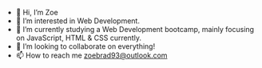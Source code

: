 - 👋 Hi, I’m Zoe
- 👀 I’m interested in Web Development.
- 🌱 I’m currently studying a Web Development bootcamp, mainly focusing on JavaScript, HTML & CSS currently.
- 💞️ I’m looking to collaborate on everything!
- 📫 How to reach me zoebrad93@outlook.com
